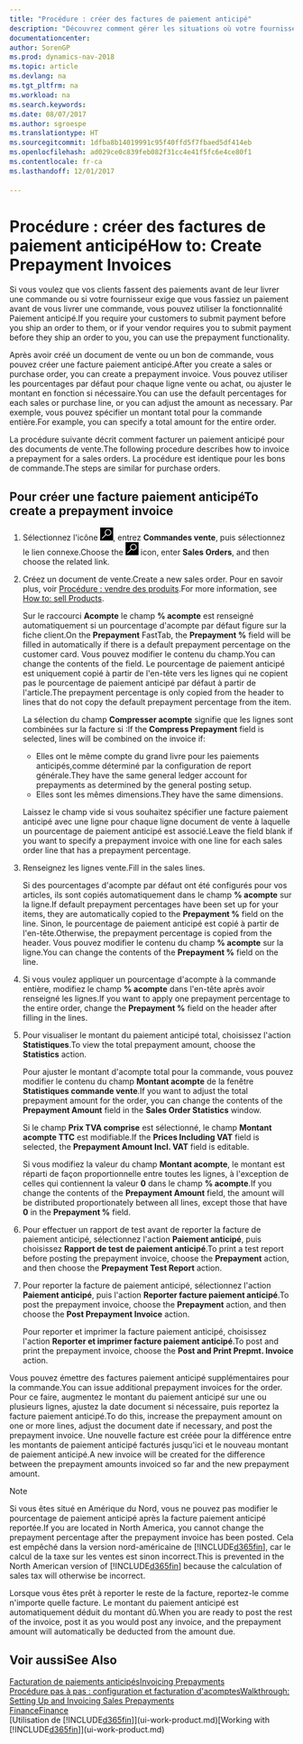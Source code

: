 ```yaml
---
title: "Procédure : créer des factures de paiement anticipé"
description: "Découvrez comment gérer les situations où votre fournisseur ou vous-même exigez un paiement anticipé."
documentationcenter: 
author: SorenGP
ms.prod: dynamics-nav-2018
ms.topic: article
ms.devlang: na
ms.tgt_pltfrm: na
ms.workload: na
ms.search.keywords: 
ms.date: 08/07/2017
ms.author: sgroespe
ms.translationtype: HT
ms.sourcegitcommit: 1dfba8b14019991c95f40ffd5f7fbaed5df414eb
ms.openlocfilehash: ad029ce0c839feb082f31cc4e41f5fc6e4ce80f1
ms.contentlocale: fr-ca
ms.lasthandoff: 12/01/2017

---
```

# <a name="how-to-create-prepayment-invoices"></a><span data-ttu-id="a921a-103">Procédure : créer des factures de paiement anticipé</span><span class="sxs-lookup"><span data-stu-id="a921a-103">How to: Create Prepayment Invoices</span></span>
<span data-ttu-id="a921a-104">Si vous voulez que vos clients fassent des paiements avant de leur livrer une commande ou si votre fournisseur exige que vous fassiez un paiement avant de vous livrer une commande, vous pouvez utiliser la fonctionnalité Paiement anticipé.</span><span class="sxs-lookup"><span data-stu-id="a921a-104">If you require your customers to submit payment before you ship an order to them, or if your vendor requires you to submit payment before they ship an order to you, you can use the prepayment functionality.</span></span>  

<span data-ttu-id="a921a-105">Après avoir créé un document de vente ou un bon de commande, vous pouvez créer une facture paiement anticipé.</span><span class="sxs-lookup"><span data-stu-id="a921a-105">After you create a sales or purchase order, you can create a prepayment invoice.</span></span> <span data-ttu-id="a921a-106">Vous pouvez utiliser les pourcentages par défaut pour chaque ligne vente ou achat, ou ajuster le montant en fonction si nécessaire.</span><span class="sxs-lookup"><span data-stu-id="a921a-106">You can use the default percentages for each sales or purchase line, or you can adjust the amount as necessary.</span></span> <span data-ttu-id="a921a-107">Par exemple, vous pouvez spécifier un montant total pour la commande entière.</span><span class="sxs-lookup"><span data-stu-id="a921a-107">For example, you can specify a total amount for the entire order.</span></span>  

<span data-ttu-id="a921a-108">La procédure suivante décrit comment facturer un paiement anticipé pour des documents de vente.</span><span class="sxs-lookup"><span data-stu-id="a921a-108">The following procedure describes how to invoice a prepayment for a sales orders.</span></span> <span data-ttu-id="a921a-109">La procédure est identique pour les bons de commande.</span><span class="sxs-lookup"><span data-stu-id="a921a-109">The steps are similar for purchase orders.</span></span>  

## <a name="to-create-a-prepayment-invoice"></a><span data-ttu-id="a921a-110">Pour créer une facture paiement anticipé</span><span class="sxs-lookup"><span data-stu-id="a921a-110">To create a prepayment invoice</span></span>  
1. <span data-ttu-id="a921a-111">Sélectionnez l'icône ![Page ou état pour la recherche](media/ui-search/search_small.png "Page ou état pour la recherche"), entrez **Commandes vente**, puis sélectionnez le lien connexe.</span><span class="sxs-lookup"><span data-stu-id="a921a-111">Choose the ![Search for Page or Report](media/ui-search/search_small.png "Search for Page or Report icon") icon, enter **Sales Orders**, and then choose the related link.</span></span>  
2. <span data-ttu-id="a921a-112">Créez un document de vente.</span><span class="sxs-lookup"><span data-stu-id="a921a-112">Create a new sales order.</span></span> <span data-ttu-id="a921a-113">Pour en savoir plus, voir [Procédure : vendre des produits](sales-how-sell-products.md).</span><span class="sxs-lookup"><span data-stu-id="a921a-113">For more information, see [How to: sell Products](sales-how-sell-products.md).</span></span>  

    <span data-ttu-id="a921a-114">Sur le raccourci **Acompte** le champ **% acompte** est renseigné automatiquement si un pourcentage d'acompte par défaut figure sur la fiche client.</span><span class="sxs-lookup"><span data-stu-id="a921a-114">On the **Prepayment** FastTab, the **Prepayment %** field will be filled in automatically if there is a default prepayment percentage on the customer card.</span></span> <span data-ttu-id="a921a-115">Vous pouvez modifier le contenu du champ.</span><span class="sxs-lookup"><span data-stu-id="a921a-115">You can change the contents of the field.</span></span> <span data-ttu-id="a921a-116">Le pourcentage de paiement anticipé est uniquement copié à partir de l'en-tête vers les lignes qui ne copient pas le pourcentage de paiement anticipé par défaut à partir de l'article.</span><span class="sxs-lookup"><span data-stu-id="a921a-116">The prepayment percentage is only copied from the header to lines that do not copy the default prepayment percentage from the item.</span></span>  

    <span data-ttu-id="a921a-117">La sélection du champ **Compresser acompte** signifie que les lignes sont combinées sur la facture si :</span><span class="sxs-lookup"><span data-stu-id="a921a-117">If the **Compress Prepayment** field is selected, lines will be combined on the invoice if:</span></span>  
    - <span data-ttu-id="a921a-118">Elles ont le même compte du grand livre pour les paiements anticipés,comme déterminé par la configuration de report générale.</span><span class="sxs-lookup"><span data-stu-id="a921a-118">They have the same general ledger account for prepayments as determined by the general posting setup.</span></span>  
    - <span data-ttu-id="a921a-119">Elles sont les mêmes dimensions.</span><span class="sxs-lookup"><span data-stu-id="a921a-119">They have the same dimensions.</span></span>  

    <span data-ttu-id="a921a-120">Laissez le champ vide si vous souhaitez spécifier une facture paiement anticipé avec une ligne pour chaque ligne document de vente à laquelle un pourcentage de paiement anticipé est associé.</span><span class="sxs-lookup"><span data-stu-id="a921a-120">Leave the field blank if you want to specify a prepayment invoice with one line for each sales order line that has a prepayment percentage.</span></span>  

3. <span data-ttu-id="a921a-121">Renseignez les lignes vente.</span><span class="sxs-lookup"><span data-stu-id="a921a-121">Fill in the sales lines.</span></span>  

    <span data-ttu-id="a921a-122">Si des pourcentages d'acompte par défaut ont été configurés pour vos articles, ils sont copiés automatiquement dans le champ **% acompte** sur la ligne.</span><span class="sxs-lookup"><span data-stu-id="a921a-122">If default prepayment percentages have been set up for your items, they are automatically copied to the **Prepayment %** field on the line.</span></span> <span data-ttu-id="a921a-123">Sinon, le pourcentage de paiement anticipé est copié à partir de l'en-tête.</span><span class="sxs-lookup"><span data-stu-id="a921a-123">Otherwise, the prepayment percentage is copied from the header.</span></span> <span data-ttu-id="a921a-124">Vous pouvez modifier le contenu du champ **% acompte** sur la ligne.</span><span class="sxs-lookup"><span data-stu-id="a921a-124">You can change the contents of the **Prepayment %** field on the line.</span></span>  
4. <span data-ttu-id="a921a-125">Si vous voulez appliquer un pourcentage d'acompte à la commande entière, modifiez le champ **% acompte** dans l'en\-tête après avoir renseigné les lignes.</span><span class="sxs-lookup"><span data-stu-id="a921a-125">If you want to apply one prepayment percentage to the entire order, change the **Prepayment %** field on the header after filling in the lines.</span></span>  
5. <span data-ttu-id="a921a-126">Pour visualiser le montant du paiement anticipé total, choisissez l'action **Statistiques**.</span><span class="sxs-lookup"><span data-stu-id="a921a-126">To view the total prepayment amount, choose the **Statistics** action.</span></span>

    <span data-ttu-id="a921a-127">Pour ajuster le montant d'acompte total pour la commande, vous pouvez modifier le contenu du champ **Montant acompte** de la fenêtre **Statistiques commande vente**.</span><span class="sxs-lookup"><span data-stu-id="a921a-127">If you want to adjust the total prepayment amount for the order, you can change the contents of the **Prepayment Amount** field in the **Sales Order Statistics** window.</span></span>  

    <span data-ttu-id="a921a-128">Si le champ **Prix TVA comprise** est sélectionné, le champ **Montant acompte TTC** est modifiable.</span><span class="sxs-lookup"><span data-stu-id="a921a-128">If the **Prices Including VAT** field is selected, the **Prepayment Amount Incl. VAT** field is editable.</span></span>  

    <span data-ttu-id="a921a-129">Si vous modifiez la valeur du champ **Montant acompte**, le montant est réparti de façon proportionnelle entre toutes les lignes, à l'exception de celles qui contiennent la valeur **0** dans le champ **% acompte**.</span><span class="sxs-lookup"><span data-stu-id="a921a-129">If you change the contents of the **Prepayment Amount** field, the amount will be distributed proportionately between all lines, except those that have **0** in the **Prepayment %** field.</span></span>  
6. <span data-ttu-id="a921a-130">Pour effectuer un rapport de test avant de reporter la facture de paiement anticipé, sélectionnez l'action **Paiement anticipé**, puis choisissez **Rapport de test de paiement anticipé**.</span><span class="sxs-lookup"><span data-stu-id="a921a-130">To print a test report before posting the prepayment invoice, choose the **Prepayment** action, and then choose the **Prepayment Test Report** action.</span></span>  
7. <span data-ttu-id="a921a-131">Pour reporter la facture de paiement anticipé, sélectionnez l'action **Paiement anticipé**, puis l'action **Reporter facture paiement anticipé**.</span><span class="sxs-lookup"><span data-stu-id="a921a-131">To post the prepayment invoice, choose the **Prepayment** action, and then choose the **Post Prepayment Invoice** action.</span></span>  

    <span data-ttu-id="a921a-132">Pour reporter et imprimer la facture paiement anticipé, choisissez l'action **Reporter et imprimer facture paiement anticipé**.</span><span class="sxs-lookup"><span data-stu-id="a921a-132">To post and print the prepayment invoice, choose the **Post and Print Prepmt. Invoice** action.</span></span>  

<span data-ttu-id="a921a-133">Vous pouvez émettre des factures paiement anticipé supplémentaires pour la commande.</span><span class="sxs-lookup"><span data-stu-id="a921a-133">You can issue additional prepayment invoices for the order.</span></span> <span data-ttu-id="a921a-134">Pour ce faire, augmentez le montant du paiement anticipé sur une ou plusieurs lignes, ajustez la date document si nécessaire, puis reportez la facture paiement anticipé.</span><span class="sxs-lookup"><span data-stu-id="a921a-134">To do this, increase the prepayment amount on one or more lines, adjust the document date if necessary, and post the prepayment invoice.</span></span> <span data-ttu-id="a921a-135">Une nouvelle facture est créée pour la différence entre les montants de paiement anticipé facturés jusqu'ici et le nouveau montant de paiement anticipé.</span><span class="sxs-lookup"><span data-stu-id="a921a-135">A new invoice will be created for the difference between the prepayment amounts invoiced so far and the new prepayment amount.</span></span>  

> [!NOTE]  
>  <span data-ttu-id="a921a-136">Si vous êtes situé en Amérique du Nord, vous ne pouvez pas modifier le pourcentage de paiement anticipé après la facture paiement anticipé reportée.</span><span class="sxs-lookup"><span data-stu-id="a921a-136">If you are located in North America, you cannot change the prepayment percentage after the prepayment invoice has been posted.</span></span> <span data-ttu-id="a921a-137">Cela est empêché dans la version nord\-américaine de [!INCLUDE[d365fin](includes/d365fin_md.md)], car le calcul de la taxe sur les ventes est sinon incorrect.</span><span class="sxs-lookup"><span data-stu-id="a921a-137">This is prevented in the North American version of [!INCLUDE[d365fin](includes/d365fin_md.md)] because the calculation of sales tax will otherwise be incorrect.</span></span>  

 <span data-ttu-id="a921a-138">Lorsque vous êtes prêt à reporter le reste de la facture, reportez-le comme n'importe quelle facture. Le montant du paiement anticipé est automatiquement déduit du montant dû.</span><span class="sxs-lookup"><span data-stu-id="a921a-138">When you are ready to post the rest of the invoice, post it as you would post any invoice, and the prepayment amount will automatically be deducted from the amount due.</span></span>  

## <a name="see-also"></a><span data-ttu-id="a921a-139">Voir aussi</span><span class="sxs-lookup"><span data-stu-id="a921a-139">See Also</span></span>  
[<span data-ttu-id="a921a-140">Facturation de paiements anticipés</span><span class="sxs-lookup"><span data-stu-id="a921a-140">Invoicing Prepayments</span></span>](finance-invoice-prepayments.md)  
[<span data-ttu-id="a921a-141">Procédure pas à pas : configuration et facturation d'acomptes</span><span class="sxs-lookup"><span data-stu-id="a921a-141">Walkthrough: Setting Up and Invoicing Sales Prepayments</span></span>](walkthrough-setting-up-and-invoicing-sales-prepayments.md)  
[<span data-ttu-id="a921a-142">Finance</span><span class="sxs-lookup"><span data-stu-id="a921a-142">Finance</span></span>](finance.md)  
<span data-ttu-id="a921a-143">[Utilisation de [!INCLUDE[d365fin](includes/d365fin_md.md)]](ui-work-product.md)</span><span class="sxs-lookup"><span data-stu-id="a921a-143">[Working with [!INCLUDE[d365fin](includes/d365fin_md.md)]](ui-work-product.md)</span></span>

